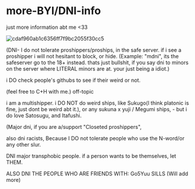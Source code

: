 # more-BYI/DNI-info
just more information abt me &lt;33

![cdaf960ab1c6356ff7f9bc2055f30cc5](https://github.com/user-attachments/assets/73e165c8-54c1-4e8c-9356-ac5ca4616e5e)



<p>(DNI- I do not tolerate proshippers/proships, in the safe server. if i see a proshipper i will not hesitant to block, or hide. (Example: "mdni", its the safeserver go to the 18+ instead. thats just bullshit, if you say dni to minors on the server where LITERAL minors are at. your just being a idiot.)
</p>

<p>i DO check people's githubs to see if their weird or not.
</p>

<p>(feel free to C+H with me.) off-topic 
</p>

<p>i am a multishipper. i DO  NOT  do weird ships, like Sukugo(I think platonic is fine, just dont be weird abt it.), or any sukuna x yuji / Megumi ships,  - but i do love Satosugu, and Itafushi.
</p>


<p>(Major dni, if you are a/support "Closeted proshippers",
</p> 

<p>also dni racists, Because  I DO not tolerate people who use the N-word/or any other slur. 
</p>


<p>DNI major transphobic people.  if a person wants to be themselves, let THEM.  
</p>  



<p>ALSO DNI THE PEOPLE WHO ARE FRIENDS WITH: 
Go5Yuu
SILLS (Will add more)</p>




